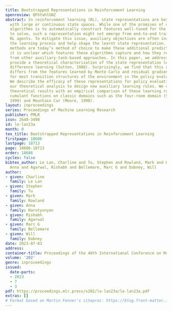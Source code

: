 ```yaml
---
title: Bootstrapped Representations in Reinforcement Learning
openreview: QFhYahlGNZ
abstract: In reinforcement learning (RL), state representations are key to dealing
  with large or continuous state spaces. While one of the promises of deep learning
  algorithms is to automatically construct features well-tuned for the task they try
  to solve, such a representation might not emerge from end-to-end training of deep
  RL agents. To mitigate this issue, auxiliary objectives are often incorporated into
  the learning process and help shape the learnt state representation. Bootstrapping
  methods are today’s method of choice to make these additional predictions. Yet,
  it is unclear which features these algorithms capture and how they relate to those
  from other auxiliary-task-based approaches. In this paper, we address this gap and
  provide a theoretical characterization of the state representation learnt by temporal
  difference learning (Sutton, 1988). Surprisingly, we find that this representation
  differs from the features learned by Monte Carlo and residual gradient algorithms
  for most transition structures of the environment in the policy evaluation setting.
  We describe the efficacy of these representations for policy evaluation, and use
  our theoretical analysis to design new auxiliary learning rules. We complement our
  theoretical results with an empirical comparison of these learning rules for different
  cumulant functions on classic domains such as the four-room domain (Sutton et al,
  1999) and Mountain Car (Moore, 1990).
layout: inproceedings
series: Proceedings of Machine Learning Research
publisher: PMLR
issn: 2640-3498
id: le-lan23a
month: 0
tex_title: Bootstrapped Representations in Reinforcement Learning
firstpage: 18686
lastpage: 18713
page: 18686-18713
order: 18686
cycles: false
bibtex_author: Le Lan, Charline and Tu, Stephen and Rowland, Mark and Harutyunyan,
  Anna and Agarwal, Rishabh and Bellemare, Marc G and Dabney, Will
author:
- given: Charline
  family: Le Lan
- given: Stephen
  family: Tu
- given: Mark
  family: Rowland
- given: Anna
  family: Harutyunyan
- given: Rishabh
  family: Agarwal
- given: Marc G
  family: Bellemare
- given: Will
  family: Dabney
date: 2023-07-03
address: 
container-title: Proceedings of the 40th International Conference on Machine Learning
volume: '202'
genre: inproceedings
issued:
  date-parts:
  - 2023
  - 7
  - 3
pdf: https://proceedings.mlr.press/v202/le-lan23a/le-lan23a.pdf
extras: []
# Format based on Martin Fenner's citeproc: https://blog.front-matter.io/posts/citeproc-yaml-for-bibliographies/
---
```

